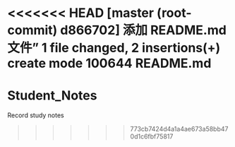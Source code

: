 <<<<<<< HEAD
[master (root-commit) d866702] 添加 README.md文件”
 1 file changed, 2 insertions(+)
 create mode 100644 README.md
=======
# Student_Notes
Record  study notes  
>>>>>>> 773cb7424d4a1a4ae673a58bb470d1c6fbf75817
